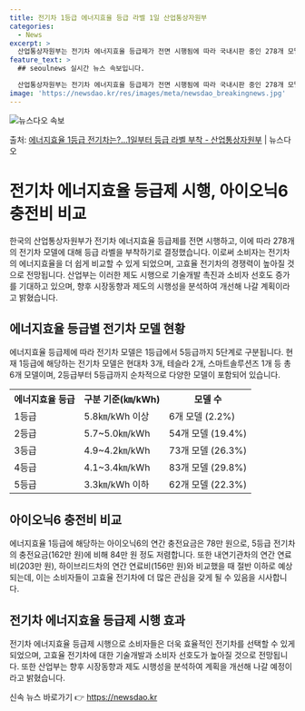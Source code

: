 ```yaml
---
title: 전기차 1등급 에너지효율 등급 라벨 1일 산업통상자원부
categories:
  - News
excerpt: >
  산업통상자원부는 전기차 에너지효율 등급제가 전면 시행됨에 따라 국내시판 중인 278개 모델의 모든 전기차에 …
feature_text: >
  ## seoulnews 실시간 뉴스 속보입니다.

  산업통상자원부는 전기차 에너지효율 등급제가 전면 시행됨에 따라 국내시판 중인 278개 모델의 모든 전기차에 …
image: 'https://newsdao.kr/res/images/meta/newsdao_breakingnews.jpg'
---
```


![뉴스다오 속보](https://newsdao.kr/res/images/meta/newsdao_breakingnews.jpg)

<p>출처: <a href="https://newsdao.kr/3468" rel="dofollow">에너지효율 1등급 전기차는?…1일부터 등급 라벨 부착 - 산업통상자원부</a> | 뉴스다오</p>

<h1>전기차 에너지효율 등급제 시행, 아이오닉6 충전비 비교</h1>
<p data-ke-size="size16">한국의 산업통상자원부가 전기차 에너지효율 등급제를 전면 시행하고, 이에 따라 278개의 전기차 모델에 대해 등급 라벨을 부착하기로 결정했습니다. 이로써 소비자는 전기차의 에너지효율을 더 쉽게 비교할 수 있게 되었으며, 고효율 전기차의 경쟁력이 높아질 것으로 전망됩니다. 산업부는 이러한 제도 시행으로 기술개발 촉진과 소비자 선호도 증가를 기대하고 있으며, 향후 시장동향과 제도의 시행성을 분석하여 개선해 나갈 계획이라고 밝혔습니다.</p>

<h2 data-ke-size="size26">에너지효율 등급별 전기차 모델 현황</h2>
<p data-ke-size="size16">에너지효율 등급제에 따라 전기차 모델은 1등급에서 5등급까지 5단계로 구분됩니다. 현재 1등급에 해당하는 전기차 모델은 현대차 3개, 테슬라 2개, 스마트솔루션즈 1개 등 총 6개 모델이며, 2등급부터 5등급까지 순차적으로 다양한 모델이 포함되어 있습니다.</p>

<table>
  <tr>
    <th>에너지효율 등급</th>
    <th>구분 기준(㎞/kWh)</th>
    <th>모델 수</th>
  </tr>
  <tr>
    <td>1등급</td>
    <td>5.8㎞/kWh 이상</td>
    <td>6개 모델 (2.2%)</td>
  </tr>
  <tr>
    <td>2등급</td>
    <td>5.7~5.0㎞/kWh</td>
    <td>54개 모델 (19.4%)</td>
  </tr>
  <tr>
    <td>3등급</td>
    <td>4.9~4.2㎞/kWh</td>
    <td>73개 모델 (26.3%)</td>
  </tr>
  <tr>
    <td>4등급</td>
    <td>4.1~3.4㎞/kWh</td>
    <td>83개 모델 (29.8%)</td>
  </tr>
  <tr>
    <td>5등급</td>
    <td>3.3㎞/kWh 이하</td>
    <td>62개 모델 (22.3%)</td>
  </tr>
</table>

<h2 data-ke-size="size26">아이오닉6 충전비 비교</h2>
<p data-ke-size="size16">에너지효율 1등급에 해당하는 아이오닉6의 연간 충전요금은 78만 원으로, 5등급 전기차의 충전요금(162만 원)에 비해 84만 원 정도 저렴합니다. 또한 내연기관차의 연간 연료비(203만 원), 하이브리드차의 연간 연료비(156만 원)와 비교했을 때 절반 이하로 예상되는데, 이는 소비자들이 고효율 전기차에 더 많은 관심을 갖게 될 수 있음을 시사합니다.</p>

<h2 data-ke-size="size26">전기차 에너지효율 등급제 시행 효과</h2>
<p data-ke-size="size16">전기차 에너지효율 등급제 시행으로 소비자들은 더욱 효율적인 전기차를 선택할 수 있게 되었으며, 고효율 전기차에 대한 기술개발과 소비자 선호도가 높아질 것으로 전망됩니다. 또한 산업부는 향후 시장동향과 제도 시행성을 분석하여 계획을 개선해 나갈 예정이라고 밝혔습니다.</p>
 

신속 뉴스 바로가기 👉 <a href="https://newsdao.kr" rel="dofollow">https://newsdao.kr</a>


